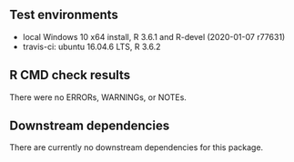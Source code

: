 ## Test environments
* local Windows 10 x64 install, R 3.6.1 and R-devel (2020-01-07 r77631)
* travis-ci: ubuntu 16.04.6 LTS, R 3.6.2


## R CMD check results
There were no ERRORs, WARNINGs, or NOTEs.


## Downstream dependencies
There are currently no downstream dependencies for this package.

